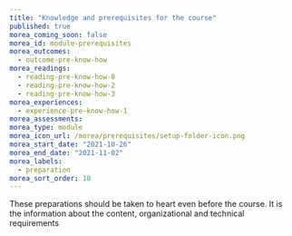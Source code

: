 ```yaml
---
title: "Knowledge and prerequisites for the course"
published: true
morea_coming_soon: false
morea_id: module-prerequisites
morea_outcomes:
  - outcome-pre-know-how
morea_readings:
  - reading-pre-know-how-0
  - reading-pre-know-how-2
  - reading-pre-know-how-3  
morea_experiences:
  - experience-pre-know-how-1
morea_assessments:
morea_type: module
morea_icon_url: /morea/prerequisites/setup-folder-icon.png
morea_start_date: "2021-10-26"
morea_end_date: "2021-11-02"
morea_labels: 
  - preparation
morea_sort_order: 10
---
```

These preparations should be taken to heart even before the course. It is the information about the content, organizational and technical requirements

